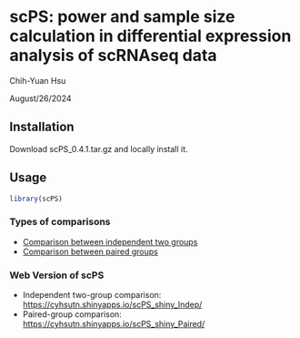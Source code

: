 scPS: power and sample size calculation in differential expression analysis of scRNAseq data
================
Chih-Yuan Hsu

August/26/2024

## Installation

Download scPS_0.4.1.tar.gz and locally install it.

## Usage

``` r
library(scPS)
```

### Types of comparisons

- [Comparison between independent two groups](scPS_indep.md)
- [Comparison between paired groups](scPS_paired.md)

### Web Version of scPS

- Independent two-group comparison:
  <https://cyhsutn.shinyapps.io/scPS_shiny_Indep/>
- Paired-group comparison:
  <https://cyhsutn.shinyapps.io/scPS_shiny_Paired/>

